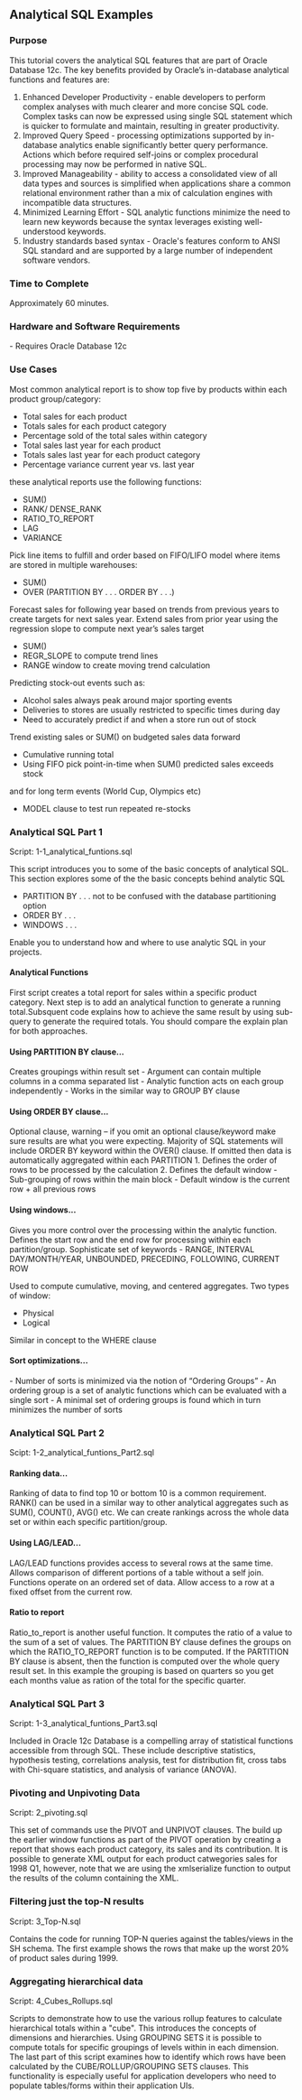 <!--
rem  ****************************************************************
rem  Version 1.0 Dec 7, 2014
rem  Readme for analytical SQL scripts
rem  Author Keith Laker, Snr Principal Product Manager, Oracle
rem  ****************************************************************
rem

-->

<h2>Analytical SQL Examples</h2>

<h3>Purpose</h3>

This tutorial covers the analytical SQL features that are part of Oracle Database 12c. The key benefits provided by Oracle’s in-database analytical functions and features are:
<ol>
<li>Enhanced Developer Productivity - enable developers to perform complex analyses with much clearer and more concise SQL code. Complex tasks can now be expressed using single SQL statement which is quicker to formulate and maintain, resulting in greater productivity.</li>
<li>Improved Query Speed - processing optimizations supported by in-database analytics enable significantly better query performance. Actions which before required self-joins or complex procedural processing may now be performed in native SQL.</li>
<li>Improved Manageability - ability to access a consolidated view of all data types and sources is simplified when applications share a common relational environment rather than a mix of calculation engines with incompatible data structures.</li>
<li>Minimized Learning Effort - SQL analytic functions minimize the need to learn new keywords because the syntax leverages existing well-understood keywords.</li>
<li>Industry standards based syntax - Oracle's features conform to ANSI SQL standard and are supported by a large number of independent software vendors.</li>
</ol>

<h3>Time to Complete</h3>
Approximately 60 minutes.

<h3>Hardware and Software Requirements</h3>
- Requires Oracle Database 12c

<h3>Use Cases</h3>
Most common analytical report is to show top five by products within each product group/category:

 - Total sales for each product
 - Totals sales for each product category
 - Percentage sold of the total sales within category
 - Total sales last year for each product
 - Totals sales last year for each product category
 - Percentage variance current year vs. last year

these analytical reports use the following functions:
 - SUM()
 - RANK/ DENSE_RANK
 - RATIO_TO_REPORT
 - LAG
 - VARIANCE

Pick line items to fulfill and order based on FIFO/LIFO model where items are stored in multiple warehouses:
 - SUM()
 - OVER (PARTITION BY . . . ORDER BY . . .)

Forecast sales for following year based on trends from previous years to create targets for next sales year. Extend sales from prior year using the regression slope to compute next year’s sales target
 - SUM()
 - REGR_SLOPE to compute trend lines
 - RANGE window to create moving trend calculation

Predicting stock-out events such as:
 - Alcohol sales always peak around major sporting events
 - Deliveries to stores are usually restricted to specific times during day
 - Need to accurately predict if and when a store run out of stock

Trend existing sales or SUM() on budgeted sales data forward
 - Cumulative running total
 - Using FIFO pick point-in-time when SUM() predicted sales exceeds stock

and for long term events (World Cup, Olympics etc)
 - MODEL clause to test run repeated re-stocks


	
<h3>Analytical SQL Part 1</h3>
Script: 1-1_analytical_funtions.sql

This script introduces you to some of the basic concepts of analytical SQL. This section explores some of the the basic concepts behind analytic SQL

 - PARTITION BY . . .   not to be confused with the database partitioning option
 - ORDER BY . . .
 - WINDOWS . . .

Enable you to understand how and where to use analytic SQL in your projects.

<h4>Analytical Functions</h4>
First script creates a total report for sales within a specific product category. Next step is to add an analytical function to generate a running total.Subsquent code explains how to achieve the same result by using sub-query to generate the required totals. You should compare the explain plan for both approaches.

<h4>Using PARTITION BY clause...</h4>
Creates groupings within result set
 - Argument can contain multiple columns in a comma separated list
 - Analytic function acts on each group independently
 - Works in the similar way to GROUP BY clause 

<h4>Using ORDER BY clause...</h4>
Optional clause, warning – if you omit an optional clause/keyword make sure results are what you were expecting.
Majority of SQL statements will include ORDER BY keyword within the OVER() clause. If omitted then data is automatically aggregated within each PARTITION
 1. Defines the order of rows to be processed by the calculation
 2. Defines the default window	
   - Sub-grouping of rows within the main block
   - Default window is the current row + all previous rows

<h4>Using windows...</h4>
Gives you more control over the processing within the analytic function. Defines the start row and the end row for processing within each partition/group. Sophisticate set of keywords
 - RANGE, INTERVAL DAY/MONTH/YEAR, UNBOUNDED, PRECEDING, FOLLOWING, CURRENT ROW

Used to compute cumulative, moving, and centered aggregates. Two types of window:
 - Physical
 - Logical

Similar in concept to the WHERE clause

<h4>Sort optimizations...</h4>
 - Number of sorts is minimized via the notion of “Ordering Groups”
 - An ordering group is a set of analytic functions which can be evaluated with a single sort
 - A minimal set of ordering groups is found which in turn minimizes the number of sorts

<h3>Analytical SQL Part 2</h3>
Scipt: 1-2_analytical_funtions_Part2.sql

<h4>Ranking data...</h4>
Ranking of data to find top 10 or bottom 10 is a common requirement. RANK() can be used in a similar way to other analytical aggregates such as SUM(), COUNT(), AVG() etc. We can create rankings across the whole data set or within each specific partition/group.

<h4>Using LAG/LEAD...</h4>
LAG/LEAD functions provides access to several rows at the same time. Allows comparison of different portions of a table without a self join. Functions operate on an ordered set of data. Allow access to a row at a fixed offset from the current row.

<h4>Ratio to report</h4> 
Ratio_to_report is another useful function. It computes the ratio of a value to the sum of a set of values. The PARTITION BY clause defines the groups on which the RATIO_TO_REPORT function is to be computed. If the PARTITION BY clause is absent, then the function is computed over the whole query result set. In this example the grouping is based on quarters so you get each months value as ration of the total for the specific quarter.


<h3>Analytical SQL Part 3</h3>
Script: 1-3_analytical_funtions_Part3.sql

Included in Oracle 12c Database is a compelling array of statistical functions accessible from through SQL. These include descriptive statistics, hypothesis testing, correlations analysis, test for distribution fit, cross tabs with Chi-square statistics, and analysis of variance (ANOVA). 

<h3>Pivoting and Unpivoting Data</h3>
Script: 2_pivoting.sql

This set of commands use the PIVOT and UNPIVOT clauses. The build up the earlier window functions as part of the PIVOT operation by creating a report that shows each product category, its sales and its contribution. It is possible to generate XML output for each product catwegories sales for 1998 Q1, however, note that we are using the xmlserialize function to output the results of the column containing the XML.


<h3>Filtering just the top-N results</h3>
Script: 3_Top-N.sql

Contains the code for running TOP-N queries against the tables/views in the SH schema. The first example shows the rows that make up the worst 20% of product sales during 1999.


<h3>Aggregating hierarchical data</h3>
Script: 4_Cubes_Rollups.sql

Scripts to demonstrate how to use the various rollup features to calculate hierarchical totals within a "cube". This introduces the concepts of dimensions and hierarchies. Using GROUPING SETS it is possible to compute totals for specific groupings of levels within in each dimension. The last part of this script examines how to identify which rows have been calculated by the CUBE/ROLLUP/GROUPING SETS clauses. This functionality is especially useful for application developers who need to populate tables/forms within their application UIs.




